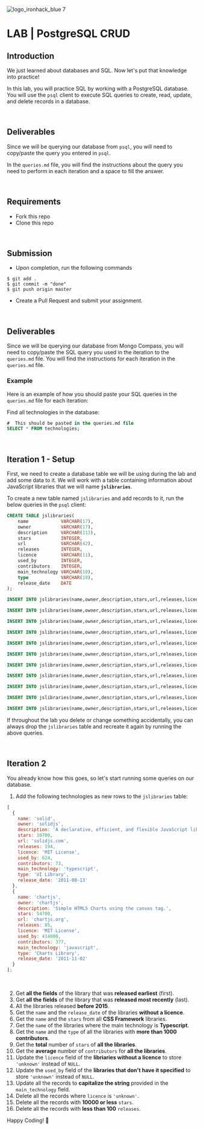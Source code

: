 ![logo_ironhack_blue 7](https://user-images.githubusercontent.com/23629340/40541063-a07a0a8a-601a-11e8-91b5-2f13e4e6b441.png)

# LAB | PostgreSQL CRUD

## Introduction

We just learned about databases and SQL. Now let's put that knowledge into practice!

In this lab, you will practice SQL by working with a PostgreSQL database. You will use the `psql` client to execute SQL queries to create, read, update, and delete records in a database.

<br>

## Deliverables

Since we will be querying our database from `psql`, you will need to copy/paste the query you entered in `psql`.

In the `queries.md` file, you will find the instructions about the query you need to perform in each iteration and a space to fill the answer.

<br>

## Requirements

- Fork this repo
- Clone this repo

<br>

## Submission

- Upon completion, run the following commands

```
$ git add .
$ git commit -m "done"
$ git push origin master
```

- Create a Pull Request and submit your assignment.

<br>

## Deliverables

Since we will be querying our database from Mongo Compass, you will need to copy/paste the SQL query you used in the iteration to the `queries.md` file. You will find the instructions for each iteration in the `queries.md` file.

### Example

Here is an example of how you should paste your SQL queries in the `queries.md` file for each iteration:

Find all technologies in the database:

```sql
#  This should be pasted in the queries.md file
SELECT * FROM technologies;
```

<br>

## Iteration 1 - Setup

First, we need to create a database table we will be using during the lab and add some data to it. We will work with a table containing information about JavaScript libraries that we will name **`jslibraries`**.

To create a new table named `jslibraries` and add records to it, run the below queries in the `psql` client:

```sql
CREATE TABLE jslibraries(
    name            VARCHAR(17),
    owner           VARCHAR(17),
    description     VARCHAR(113),
    stars           INTEGER,
    url             VARCHAR(42),
    releases        INTEGER,
    licence         VARCHAR(11),
    used_by         INTEGER,
    contributors    INTEGER,
    main_technology VARCHAR(10),
    type            VARCHAR(18),
    release_date    DATE
);

INSERT INTO jslibraries(name,owner,description,stars,url,releases,licence,used_by,contributors,main_technology,type,release_date) VALUES ('react','facebook','A declarative, efficient, and flexible JavaScript library for building user interfaces.',174000,'reactjs.org',138,'MIT License',7400000,1501,'javascript','SPA library','2014-08-23');

INSERT INTO jslibraries(name,owner,description,stars,url,releases,licence,used_by,contributors,main_technology,type,release_date) VALUES ('vue','vuejs','A Vue.js is a progressive, incrementally-adoptable JavaScript framework for building UI on the web.',188000,'vuejs.org',252,'MIT License',NULL,399,'javascript','SPA library','2016-05-30');

INSERT INTO jslibraries(name,owner,description,stars,url,releases,licence,used_by,contributors,main_technology,type,release_date) VALUES ('styled-components','styled-components','Visual primitives for the component age. Use the best bits of ES6 and CSS to style your apps without stress.',34600,'styled-components.com',195,'MIT License',731000,288,'typescript','CSS-in-JS Library','2016-06-18');

INSERT INTO jslibraries(name,owner,description,stars,url,releases,licence,used_by,contributors,main_technology,type,release_date) VALUES ('ant-design','ant-design','VAn enterprise-class UI design language and React UI library.',34600,'ant.design',474,'MIT License',233000,1469,'typescript','Components Library','2012-12-16');

INSERT INTO jslibraries(name,owner,description,stars,url,releases,licence,used_by,contributors,main_technology,type,release_date) VALUES ('chakra-ui','chakra-ui','⚡️ Simple, Modular & Accessible UI Components for your React Applications.',20300,'chakra-ui.com',2073,'MIT License',23100,429,'typescript','Components Library','2018-08-12');

INSERT INTO jslibraries(name,owner,description,stars,url,releases,licence,used_by,contributors,main_technology,type,release_date) VALUES ('victory','FormidableLabs','A collection of composable React components for building interactive data visualizations.',9100,'http://formidable.com/open-source/victory/',214,NULL,9700,148,'javascript','Charts Library','2014-08-08');

INSERT INTO jslibraries(name,owner,description,stars,url,releases,licence,used_by,contributors,main_technology,type,release_date) VALUES ('pug','pugjs','Pug – robust, elegant, feature rich template engine for Node.js.',20300,'pugjs.org',244,'MIT License',348000,253,'javascript','Template engine','2012-02-07');

INSERT INTO jslibraries(name,owner,description,stars,url,releases,licence,used_by,contributors,main_technology,type,release_date) VALUES ('hbs','pillarjs','Express view engine wrapper for Handlebars.',1500,'pugjs.org',44,'MIT License',NULL,25,'javascript','Template engine','2013-08-25');

INSERT INTO jslibraries(name,owner,description,stars,url,releases,licence,used_by,contributors,main_technology,type,release_date) VALUES ('bootstrap','twbs','The most popular HTML, CSS, and JavaScript framework for developing responsive, mobile first projects on the web.',153000,'getbootstrap.com',72,'MIT License',2700000,1240,'javascript','CSS Framework','2017-10-25');

INSERT INTO jslibraries(name,owner,description,stars,url,releases,licence,used_by,contributors,main_technology,type,release_date) VALUES ('materialize','Dogfalo','Materialize, a CSS Framework based on Material Design.',36600,'materializecss.com',44,'MIT License',77200,261,'javascript','CSS Framework','2016-08-20');

INSERT INTO jslibraries(name,owner,description,stars,url,releases,licence,used_by,contributors,main_technology,type,release_date) VALUES ('moment','moment','Parse, validate, manipulate, and display dates in javascript.',45900,'momentjs.com',84,NULL,2500000,590,'javascript','Date library','2012-10-08');

```

If throughout the lab you delete or change something accidentally, you can always drop the `jslibraries` table and recreate it again by running the above queries.

<br>

## Iteration 2

You already know how this goes, so let's start running some queries on our database.

1. Add the following technologies as new rows to the `jslibraries` table:

```js
[
  {
    name: 'solid',
    owner: 'solidjs',
    description: 'A declarative, efficient, and flexible JavaScript library for building user interfaces.',
    stars: 10700,
    url: 'solidjs.com',
    releases: 194,
    licence: 'MIT License',
    used_by: 624,
    contributors: 73,
    main_technology: 'typescript',
    type: 'UI Library',
    release_date: '2011-08-13'
  },
  {
    name: 'chartjs',
    owner: 'chartjs',
    description: 'Simple HTML5 Charts using the canvas tag.',
    stars: 54700,
    url: 'chartjs.org',
    releases: 85,
    licence: 'MIT License',
    used_by: 414000,
    contributors: 377,
    main_technology: 'javascript',
    type: 'Charts Library',
    release_date: '2011-11-02'
  }
];
```

<br>

2. Get **all the fields** of the library that was **released earliest** (first).
3. Get **all the fields** of the library that was **released most recently** (last).
4. All the libraries released **before 2015**.
5. Get the `name` and the `release_date` of the libraries **without a licence**.
6. Get the `name` and the `stars` from all **CSS Framework** libraries.
7. Get the `name` of the libraries where the main technology is **Typescript**.
8. Get the `name` and the `type` of all the libraries with **more than 1000 contributors**.
9. Get the **total** number of `stars` of **all the libraries**.
10. Get the **average** number of `contributors` for **all the libraries**.
11. Update the `licence` field of the **libriaries without a licence** to store `'unknown'` instead of `NULL`.
12. Update the `used_by` field of the **libraries that don't have it specified** to store `'unknown'` instead of `NULL`.
13. Update all the records to **capitalize the string** provided in the `main_technology` field.
14. Delete all the records where `licence` is `'unknown'`.
15. Delete all the records with **10000 or less** `stars`.
16. Delete all the records with **less than 100** `releases`.

Happy Coding! 💙
